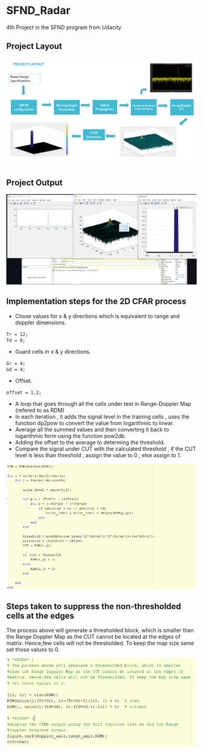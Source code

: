 # SFND_Radar
4th Project in the SFND program from Udacity
## Project Layout
<img src="/images/project_layout.png"/>

## Project Output
<img src="/images/Output.PNG" />

## Implementation steps for the 2D CFAR process

- Chose values for x & y directions which is equivalent to range and doppler dimensions.

```
Tr = 12;
Td = 8;
```

- Guard cells in x &  y directions.
```
Gr = 4;
Gd = 4;
```


- Offset.
```
offset = 1.2;
```
- A loop that goes through all the cells under test in Range-Doppler Map (refered to as RDM)
- In each iteration , it adds the signal level in the training cells , uses the function dp2pow to convert the value from logarithmic to linear.
- Average all the summed values and then converting it back to logarithmic form using the function pow2db.
- Adding the offset to the average to determing the threshold.
- Compare the signal under CUT with the calculated threshold , if the CUT level is less than threshold , assign the value to 0 , else assign to 1.

<img src="/images/CFAR.PNG" />

## Steps taken to suppress the non-thresholded cells at the edges
The process above will generate a thresholded block, which is smaller than the Range Doppler Map as the CUT cannot be located at the edges of matrix. Hence,few cells will not be thresholded. To keep the map size same set those values to 0.

<img src="/images/nth.PNG" />
